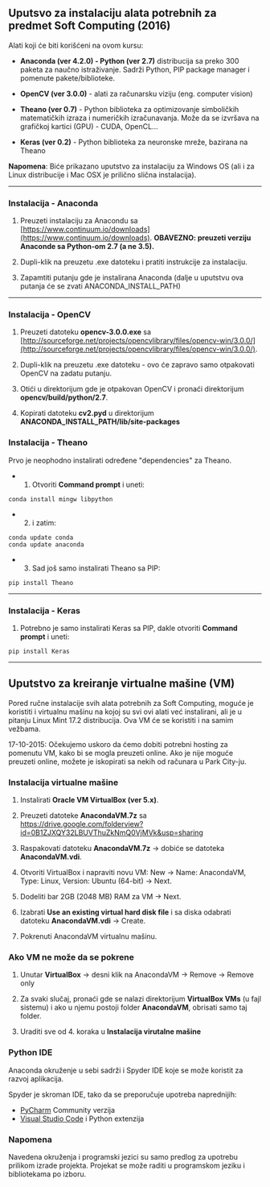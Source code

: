 ## Uputsvo za instalaciju alata potrebnih za predmet Soft Computing (2016)


Alati koji će biti korišćeni na ovom kursu:

* **Anaconda (ver 4.2.0) - Python (ver 2.7)** distribucija sa preko 300 paketa za naučno istraživanje. Sadrži Python, PIP package manager i pomenute pakete/biblioteke.

* **OpenCV (ver 3.0.0)** - alati za računarsku viziju (eng. computer vision)

* **Theano (ver 0.7)** - Python biblioteka za optimizovanje simboličkih matematičkih izraza i numeričkih izračunavanja. 
Može da se izvršava na grafičkoj kartici (GPU) - CUDA, OpenCL...

* **Keras (ver 0.2)** - Python biblioteka za neuronske mreže, bazirana na Theano

**Napomena**: Biće prikazano uputstvo za instalaciju za Windows OS (ali i za Linux distribucije i Mac OSX je prilično slična instalacija).

----

### Instalacija - Anaconda


1. Preuzeti instalaciju za Anacondu sa [https://www.continuum.io/downloads](https://www.continuum.io/downloads). 
**OBAVEZNO: preuzeti verziju Anaconde sa Python-om 2.7 (a ne 3.5).**

2. Dupli-klik na preuzetu .exe datoteku i pratiti instrukcije za instalaciju.

3. Zapamtiti putanju gde je instalirana Anaconda (dalje u uputstvu ova putanja će se zvati ANACONDA_INSTALL_PATH)

----

### Instalacija - OpenCV


1. Preuzeti datoteku **opencv-3.0.0.exe** sa [http://sourceforge.net/projects/opencvlibrary/files/opencv-win/3.0.0/](http://sourceforge.net/projects/opencvlibrary/files/opencv-win/3.0.0/).

2. Dupli-klik na preuzetu .exe datoteku - ovo će zapravo samo otpakovati OpenCV na zadatu putanju.

3. Otići u direktorijum gde je otpakovan OpenCV i pronaći direktorijum **opencv/build/python/2.7**.

4. Kopirati datoteku **cv2.pyd** u direktorijum **ANACONDA_INSTALL_PATH/lib/site-packages**


### Instalacija - Theano

Prvo je neophodno instalirati određene "dependencies" za Theano.

* 1. Otvoriti **Command prompt** i uneti:
```code
conda install mingw libpython
```

* 2. i zatim:

```code
conda update conda
conda update anaconda
```

* 3. Sad još samo instalirati Theano sa PIP:

```code
pip install Theano
```

----

### Instalacija - Keras

1. Potrebno je samo instalirati Keras sa PIP, dakle otvoriti **Command prompt** i uneti:

```code
pip install Keras
```

----

## Uputstvo za kreiranje virtualne mašine (VM)


Pored ručne instalacije svih alata potrebnih za Soft Computing, moguće je koristiti i virtualnu mašinu
na kojoj su svi ovi alati već instalirani, ali je u pitanju Linux Mint 17.2 distribucija. 
Ova VM će se koristiti i na samim vežbama.

17-10-2015: Očekujemo uskoro da ćemo dobiti potrebni hosting za pomenutu VM, kako bi se mogla preuzeti online.
Ako je nije moguće preuzeti online, možete je iskopirati sa nekih od računara u Park City-ju.


### Instalacija virtualne mašine

1. Instalirati **Oracle VM VirtualBox (ver 5.x)**.

2. Preuzeti datoteke **AnacondaVM.7z** sa https://drive.google.com/folderview?id=0B1ZJXQY32LBUVThuZkNmQ0VjMVk&usp=sharing

3. Raspakovati datoteku **AnacondaVM.7z** -> dobiće se datoteka **AnacondaVM.vdi**.

4. Otvoriti VirtualBox i napraviti novu VM: New -> Name: AnacondaVM, Type: Linux, Version: Ubuntu (64-bit) -> Next.

5. Dodeliti bar 2GB (2048 MB) RAM za VM -> Next.

6. Izabrati **Use an existing virtual hard disk file** i sa diska odabrati datoteku **AnacondaVM.vdi** -> Create.

7. Pokrenuti AnacondaVM virtualnu mašinu.


### Ako VM ne može da se pokrene

1. Unutar **VirtualBox** -> desni klik na AnacondaVM -> Remove -> Remove only

2. Za svaki slučaj, pronaći gde se nalazi direktorijum **VirtualBox VMs** (u fajl sistemu) 
i ako u njemu postoji folder **AnacondaVM**, obrisati samo taj folder.

3. Uraditi sve od 4. koraka u **Instalacija virutalne mašine**

### Python IDE

Anaconda okruženje u sebi sadrži i Spyder IDE koje se može koristit za razvoj aplikacija.

Spyder je skroman IDE, tako da se preporučuje upotreba naprednijih:

* [PyCharm](https://www.jetbrains.com/pycharm/download/#section=windows) Community verzija
* [Visual Studio Code](https://code.visualstudio.com) i Python extenzija

### Napomena

Navedena okruženja i programski jezici su samo predlog za upotrebu prilikom izrade projekta. 
Projekat se može raditi u programskom jeziku  i bibliotekama po izboru.



